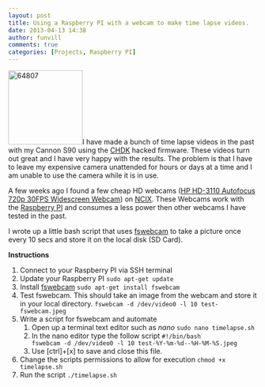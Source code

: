 ```yaml
---
layout: post
title: Using a Raspberry PI with a webcam to make time lapse videos. 
date: 2013-04-13 14:38
author: funvill
comments: true
categories: [Projects, Raspberry PI]
---
```

<a href="http://www.abluestar.com/blog/wp-content/uploads/2013/04/64807.jpg"><img class="size-thumbnail wp-image-3236 alignright" alt="64807" src="http://www.abluestar.com/blog/wp-content/uploads/2013/04/64807-150x150.jpg" width="150" height="150" /></a>I have made a bunch of time lapse videos in the past with my Cannon S90 using the <a href="http://chdk.wikia.com/wiki/CHDK">CHDK</a> hacked firmware. These videos turn out great and I have very happy with the results. The problem is that I have to leave my expensive camera unattended for hours or days at a time and I am unable to use the camera while it is in use.

A few weeks ago I found a few cheap HD webcams (<a href="http://ncix.com/products/?sku=64807&amp;promoid=1371">HP HD-3110 Autofocus 720p 30FPS Widescreen Webcam</a>) on <a href="http://ncix.com/">NCIX</a>. These Webcams work with the <a href="http://www.raspberrypi.org">Raspberry PI</a> and consumes a less power then other webcams I have tested in the past.

I wrote up a little bash script that uses <a href="http://www.sanslogic.co.uk/fswebcam/">fswebcam</a> to take a picture once every 10 secs and store it on the local disk (SD Card).

<strong>Instructions </strong>
<ol>
	<li>Connect to your Raspberry PI via SSH terminal</li>
	<li>Update your Raspberry PI
<code>sudo apt-get update </code></li>
	<li>Install <a href="http://www.sanslogic.co.uk/fswebcam/">fswebcam</a>
<code>sudo apt-get install fswebcam</code></li>
	<li>Test fswebcam. This should take an image from the webcam and store it in your local directory.
<code>fswebcam -d /dev/video0 -l 10 test-fswebcam.jpeg</code></li>
	<li>Write a script for fswebcam and automate
<ol>
	<li>Open up a terminal text editor such as <em>nano</em>
<code>sudo nano timelapse.sh</code></li>
	<li>In the nano editor type the follow script
<code>#!/bin/bash
fswebcam -d /dev/video0 -l 10 test-%Y-%m-%d--%H-%M-%S.jpeg</code></li>
	<li>Use [ctrl]+[x] to save and close this file.</li>
</ol>
</li>
	<li>Change the scripts permissions to allow for execution
<code>chmod +x timelapse.sh</code></li>
	<li>Run the script
<code>./timelapse.sh</code></li>
</ol>
